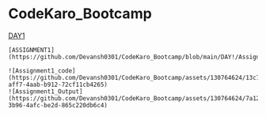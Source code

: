 # CodeKaro_Bootcamp

[DAY1](https://github.com/Devansh0301/CodeKaro_Bootcamp/tree/main/DAY!)

    [ASSIGNMENT1](https://github.com/Devansh0301/CodeKaro_Bootcamp/blob/main/DAY!/Assignment1.js)
    
    ![Assignment1_code](https://github.com/Devansh0301/CodeKaro_Bootcamp/assets/130764624/13c78dba-aff7-4aab-b912-72cf11cb4265)
    ![Assignment1_Output](https://github.com/Devansh0301/CodeKaro_Bootcamp/assets/130764624/7a129f2a-3b96-4afc-be2d-865c220db6c4)

